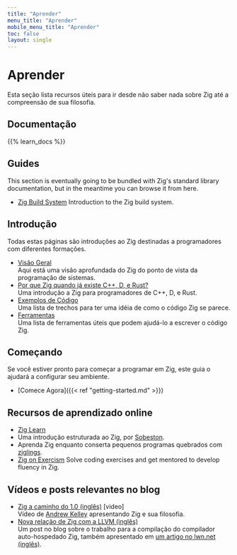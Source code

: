 ```yaml
---
title: "Aprender"
menu_title: "Aprender"
mobile_menu_title: "Aprender"
toc: false
layout: single
---
```


# Aprender
Esta seção lista recursos úteis para ir desde não saber nada sobre Zig até a compreensão de sua filosofia. 

## Documentação
{{% learn_docs %}}

## Guides
This section is eventually going to be bundled with Zig's standard library documentation, but
in the meantime you can browse it from here.

- [Zig Build System](build-system/)
Introduction to the Zig build system.

## Introdução
Todas estas páginas são introduções ao Zig destinadas a programadores com diferentes formações.

- [Visão Geral](overview/)  
Aqui está uma visão aprofundada do Zig do ponto de vista da programação de sistemas.
- [Por que Zig quando já existe C++, D, e Rust?](why_zig_rust_d_cpp/)  
Uma introdução a Zig para programadores de C++, D, e Rust.
- [Exemplos de Código](samples/)  
Uma lista de trechos para ter uma idéia de como o código Zig se parece.
- [Ferramentas](tools/)  
Uma lista de ferramentas úteis que podem ajudá-lo a escrever o código Zig.


## Começando
Se você estiver pronto para começar a programar em Zig, este guia o ajudará a configurar seu ambiente.

- [Comece Agora]({{< ref "getting-started.md" >}})  

## Recursos de aprendizado online
- [Zig Learn](https://ziglearn.org)  
- Uma introdução estruturada ao Zig, por [Sobeston](https://github.com/sobeston).
- Aprenda Zig enquanto conserta pequenos programas quebrados com [ziglings](https://ziglings.org).
- [Zig on Exercism](https://exercism.org/tracks/zig)
Solve coding exercises and get mentored to develop fluency in Zig.

## Vídeos e posts relevantes no blog
- [Zig a caminho do 1.0 (inglês)](https://www.youtube.com/watch?v=Gv2I7qTux7g) [video]  
Vídeo de [Andrew Kelley](https://andrewkelley.me) apresentando Zig e sua filosofia.
- [Nova relação de Zig com a LLVM (inglês)](https://kristoff.it/blog/zig-new-relationship-llvm/)  
Um post no blog sobre o trabalho para a compilação do compilador auto-hospedado Zig, também apresentado em [um artigo no lwn.net (inglês)](https://lwn.net/Articles/833400/).


















